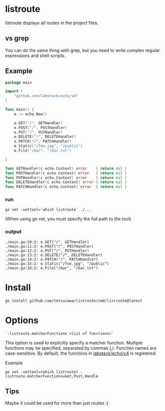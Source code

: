 # listroute

listroute displays all routes in the project files.


## vs grep

You can do the same thing with grep, but you need to write complex regular expressions and shell scripts.


## Example

```go
package main

import (
	"github.com/labstack/echo/v4"
)

func main() {
	e := echo.New()

	e.GET("/", GETHandler)
	e.POST("/", POSTHandler)
	e.PUT("/", PUTHandler)
	e.DELETE("/", DELETEHandler)
	e.PATCH("/", PATCHHandler)
	e.Static("/foo.jpg", "/public")
	e.File("/bar", "/bar.txt")

}

func GETHandler(c echo.Context) error    { return nil }
func POSTHandler(c echo.Context) error   { return nil }
func PUTHandler(c echo.Context) error    { return nil }
func DELETEHandler(c echo.Context) error { return nil }
func PATCHHandler(c echo.Context) error  { return nil }
```

### run

```
go vet -vettool=`which listroute` ./...
```

(When using go vet, you must specify the full path to the tool)

### output

```
./main.go:10:2: e.GET("/", GETHandler)
./main.go:11:2: e.POST("/", POSTHandler)
./main.go:12:2: e.PUT("/", PUTHandler)
./main.go:13:2: e.DELETE("/", DELETEHandler)
./main.go:14:2: e.PATCH("/", PATCHHandler)
./main.go:15:2: e.Static("/foo.jpg", "/public")
./main.go:16:2: e.File("/bar", "/bar.txt")
```


# Install

```
go install github.com/tetsuzawa/listroute/cmd/listroute@latest
```

# Options

```
`-listroute.matcherFunctions <list of functions>`
```

This option is used to explicitly specify a matcher function.
Multiple functions may be specified, separated by commas (,).
Function names are case-sensitive.
By default, the functions in [labstack/echo/v4](https://github.com/labstack/echo) is registered.

Example
```shell
go vet -vettool=(which listroute) -listroute.matcherFunctions=Get,Post,Handle
```


## Tips

Maybe it could be used for more than just routes :)